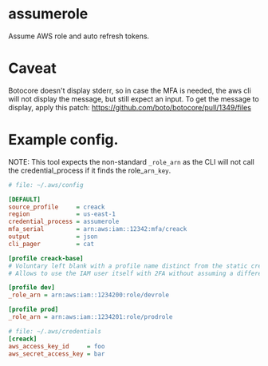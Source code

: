 # assumerole

Assume AWS role and auto refresh tokens.

# Caveat

Botocore doesn't display stderr, so in case the MFA is needed, the aws cli will not display the message, but still expect an input.
To get the message to display, apply this patch: https://github.com/boto/botocore/pull/1349/files

# Example config.

NOTE: This tool expects the non-standard `_role_arn` as the CLI will not call the credential_process if it finds the role_`arn_key`.

```ini
# file: ~/.aws/config

[DEFAULT]
source_profile     = creack
region             = us-east-1
credential_process = assumerole
mfa_serial         = arn:aws:iam::12342:mfa/creack
output             = json
cli_pager          = cat

[profile creack-base]
# Voluntary left blank with a profile name distinct from the static credentials.
# Allows to use the IAM user itself with 2FA without assuming a different role.

[profile dev]
_role_arn = arn:aws:iam::1234200:role/devrole

[profile prod]
_role_arn = arn:aws:iam::1234201:role/prodrole
```

```ini
# file: ~/.aws/credentials
[creack]
aws_access_key_id     = foo
aws_secret_access_key = bar
```
